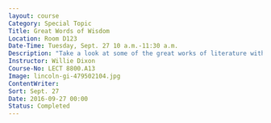 ```yaml
---
layout: course
Category: Special Topic
Title: Great Words of Wisdom
Location: Room D123
Date-Time: Tuesday, Sept. 27 10 a.m.-11:30 a.m.
Description: "Take a look at some of the great works of literature with Willie Dixon. Mr. Dixon will recite and review The Gettysburg Address, Desiderata, I Know Why the Cage Bird Sings, Phenomenal Woman, Sullivan Ballou Letter, The Impossible Dream, The Raven and Birmingham Sunday. Learn how these words have impacted lives, cultures, and history and are still so true today."
Instructor: Willie Dixon
Course-No: LECT 8800.A13
Image: lincoln-gi-479502104.jpg
ContentWriter:
Sort: Sept. 27
Date: 2016-09-27 00:00
Status: Completed
---
```

